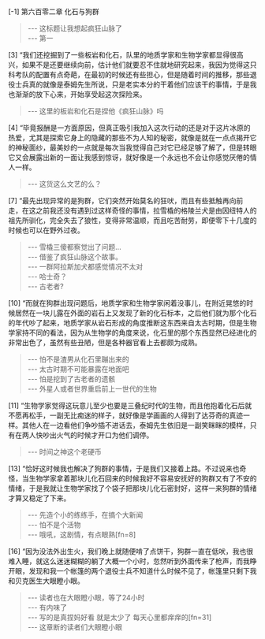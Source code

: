 
[-1] 第六百零二章 化石与狗群
>--- 这标题让我想起疯狂山脉了<br>
>--- 第一<br>

[3] “我们还挖掘到了一些板岩和化石，队里的地质学家和生物学家都显得很高兴，如果不是还要继续向前，估计他们就要忍不住就地研究起来，我因为觉得这只科考队的配置有点奇葩，在最初的时候还有些担心，但是随着时间的推移，那些退役士兵真的就像是泰姆先生所说，只是老实本分的干着他们应该干的事情，于是我也渐渐的放下心来，开始享受起这次探险来。
>--- 这里的板岩和化石是捏他《疯狂山脉》吗<br>

[4] “毕竟报酬是一方面原因，但真正吸引我加入这次行动的还是对于这片冰原的热爱，尤其是探索它身上的隐藏的那些不为人知的秘密，就像是就在一点点揭开它的神秘面纱，最美妙的一点就是每次当我觉得自己对它已经足够了解了，但是转眼它又会展露出新的一面让我感到惊讶，就好像是一个永远也不会让你感觉厌倦的情人一样。
>--- 这货这么文艺的么？<br>

[7] “最先出现异常的是狗群，它们突然开始莫名的狂吠，而且有些抵触再向前走，在这之前我还没有遇到过这样奇怪的事情，拉雪橇的格陵兰犬是由因纽特人的祖先所驯化，完全失去了狼性，变得非常温顺，而且吃苦耐劳，即便零下十几度的时候也可以在野外过夜。
>--- 雪橇三傻都察觉出了问题…<br>
>--- 借鉴了疯狂山脉这个故事。<br>
>--- 一群阿拉斯加犬都感觉情况不太对<br>
>--- 哈士奇？<br>
>--- 古老者?<br>

[10] “而就在狗群出现问题后，地质学家和生物学家闲着没事儿，在附近晃悠的时候居然在一块儿露在外面的岩石上又发现了新的化石标本，之后他们就为那个化石的年代吵了起来，地质学家从岩石形成的角度推断这东西来自太古时期，但是生物学家持不同的看法，因为从生物学的角度来说，化石里的那个东西显然已经进化的非常出色了，虽然有些丑陋，但是各种器官看上去都颇为成熟。
>--- 怕不是渣男从化石里蹦出来的<br>
>--- 太古时期不可能暴露在地面吧<br>
>--- 怕是挖到了古老者的遗骸<br>
>--- 外星人或者世界重启前上一世代的生物<br>

[11] “生物学家觉得这玩意儿至少也要是三叠纪时代的生物，而且他抱着化石后就不愿再松手，一副无比痴迷的样子，就好像是学画画的人得到了达芬奇的真迹一样。其他人在一边看他们争吵插不进话去，泰姆先生依旧是一副笑眯眯的模样，只有在两人快吵出火气的时候才开口为他们调停。
>--- 时间之神这个老硬币<br>

[13] “恰好这时候我也解决了狗群的事情，于是我们又接着上路。不过说来也奇怪，当生物学家拿着那块儿化石回来的时候我好不容易安抚好的狗群又有了不安的情绪，于是我就让生物学家找了个袋子把那块儿化石密封好，这样一来狗群的情绪才算又稳定了下来。
>--- 先造个小的练练手，在搞个大新闻<br>
>--- 怕不是个活物<br>
>--- 哦吼，这剧情，有点眼熟[fn=8]<br>

[16] “因为没法外出生火，我们晚上就随便啃了点饼干，狗群一直在低吠，我也很难入睡，就这么迷迷糊糊的躺了大概一个小时，忽然听到外面传来了枪声，而我睁开眼，发现和我一个帐篷的两个退役士兵不知道什么时候不见了，帐篷里只剩下我和贝克医生大眼瞪小眼。
>--- 读者也在大眼瞪小眼，等了24小时<br>
>--- 有内味了<br>
>--- 写的是真捏妈好看 就是太少了 每天心里都痒痒的[fn=31]<br>
>--- 这章断的读者们大眼瞪小眼<br>

